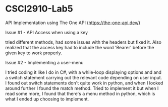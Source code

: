 # CSCI2910-Lab5
API Implementation using The One API (https://the-one-api.dev/)

Issue #1 - API Access when using a key




tried different methods, had some issues with the headers but fixed it. Also realized that the access key had to include the word 'Bearer' before the given key to work properly.




Issue #2 - Implementing a user-menu




I tried coding it like I do in C#, with a while-loop displaying options and and a switch statement carrying out the relevant code depending on user input.
I found out switch statements don't quite work in python, and when I looked around further I found the match method. Tried to implement it but when I read some more, I found that there's a menu method in python, which is what I ended up choosing to implement.
